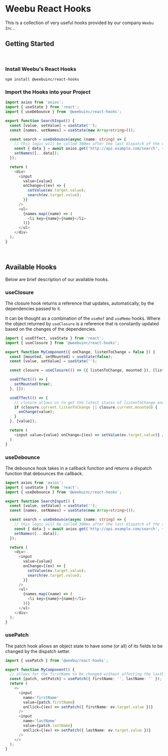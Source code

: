 # Weebu React Hooks

This is a collection of very useful hooks provided by our company `Weebu Inc.`.

## Getting Started

<br/>

### Install Weebu's React Hooks

```
npm install @weebuinc/react-hooks
```

### Import the Hooks into your Project

```typescript
import axios from 'axios';
import { useState } from 'react';
import { useDebounce } from '@weebuinc/react-hooks';

export function SearchInput() {
  const [value, setValue] = useState('');
  const [names, setNames] = useState(new Array<string>());

  const search = useDebounce(async (name: string) => {
    // this logic will be called 300ms after the last dispatch of the search function
    const { data } = await axios.get('http://api.example.com/search', { params: { name } });
    setNames([...data]);
  });

  return (
    <div>
      <input
        value={value}
        onChange={(ev) => {
          setValue(ev.target.value);
          search(ev.target.value);
        }}
      />
      <ul>
        {names.map((name) => (
          <li key={name}>{name}</li>
        ))}
      </ul>
    </div>
  );
}
```

<br/>

## Available Hooks

Below are brief description of our available hooks. <br/>

### useClosure

The closure hook returns a reference that updates, automatically, by the dependencies passed to it.

It can be thought as a combination of the `useRef` and `useMemo` hooks.   Where the object returned by `useClosure` is a reference that is constantly updated based on the changes of the dependencies.

```typescript
import { useEffect, useState } from 'react';
import { useClosure } from '@weebuinc/react-hooks';

export function MyComponent({ onChange, listenToChange = false }) {
  const [mounted, setMounted] = useState(false);
  const [value, setValue] = useState('');

  const closure = useClosure(() => ({ listenToChange, mounted }), [listenToChange, mounted]);

  useEffect(() => {
    setMounted(true);
  }, []);

  useEffect(() => {
    // closure allows us to get the latest states of listenToChange and mounted without reacting to their state change.
    if (closure.current.listenToChange || closure.current.mounted) {
      onChange(value);
    }
  }, [value]);

  return (
    <input value={value} onChange={(ev) => setValue(ev.target.value)} />
  )
}
```

### useDebounce

The debounce hook takes in a callback function and returns a dispatch function that debounces the callback.

```typescript
import axios from 'axios';
import { useState } from 'react';
import { useDebounce } from '@weebuinc/react-hooks';

export function SearchInput() {
  const [value, setValue] = useState('');
  const [names, setNames] = useState(new Array<string>());

  const search = useDebounce(async (name: string) => {
    // this logic will be called 300ms after the last dispatch of the search function
    const { data } = await axios.get('http://api.example.com/search', { params: { name } });
    setNames([...data]);
  });

  return (
    <div>
      <input
        value={value}
        onChange={(ev) => {
          setValue(ev.target.value);
          search(ev.target.value);
        }}
      />
      <ul>
        {names.map((name) => (
          <li key={name}>{name}</li>
        ))}
      </ul>
    </div>
  );
}
```

### usePatch

The patch hook allows an object state to have some (or all) of its fields to be changed by the dispatch setter.

```typescript
import { usePatch } from '@weebu/react-hooks';

export function MyComponent() {
  // allows for the firstName to be changed without affecting the lastName and vice versa
  const [patch, setPatch] = usePatch({ firstName: '', lastName: '' });
  return (
    <>
      <input
        name='firstName'
        value={patch.firstName}
        onClick={(ev) => setPatch({ firstName: ev.target.value })}
      />
      <input
        name='lastName'
        value={patch.lastName}
        onClick={(ev) => setPatch({ lastName: ev.target.value })}
      />
    </>
  );
}
```